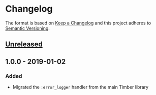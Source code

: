 # Changelog

The format is based on [Keep a Changelog](http://keepachangelog.com/en/1.0.0/)
and this project adheres to [Semantic
Versioning](http://semver.org/spec/v2.0.0.html).

## [Unreleased]

## 1.0.0 - 2019-01-02

### Added

  - Migrated the `:error_logger` handler from the main Timber library

[Unreleased]: https://github.com/timberio/timber-elixir-exceptions/compare/v1.0.0...HEAD
